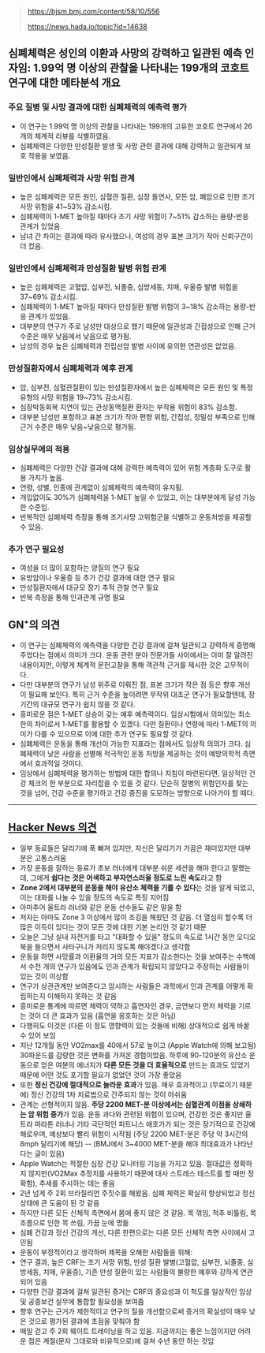 
> https://bjsm.bmj.com/content/58/10/556
>
> https://news.hada.io/topic?id=14638

## 심폐체력은 성인의 이환과 사망의 강력하고 일관된 예측 인자임: 1.99억 명 이상의 관찰을 나타내는 199개의 코호트 연구에 대한 메타분석 개요

### 주요 질병 및 사망 결과에 대한 심폐체력의 예측력 평가

- 이 연구는 1.99억 명 이상의 관찰을 나타내는 199개의 고유한 코호트 연구에서 26개의 체계적 리뷰를 식별하였음.
- 심폐체력은 다양한 만성질환 발생 및 사망 관련 결과에 대해 강력하고 일관되게 보호 작용을 보였음.

### 일반인에서 심폐체력과 사망 위험 관계

- 높은 심폐체력은 모든 원인, 심혈관 질환, 심장 돌연사, 모든 암, 폐암으로 인한 조기 사망 위험을 41~53% 감소시킴.
- 심폐체력이 1-MET 높아질 때마다 조기 사망 위험이 7~51% 감소하는 용량-반응 관계가 있었음.
- 남녀 간 차이는 결과에 따라 유사했으나, 여성의 경우 표본 크기가 작아 신뢰구간이 더 컸음.

### 일반인에서 심폐체력과 만성질환 발병 위험 관계

- 높은 심폐체력은 고혈압, 심부전, 뇌졸중, 심방세동, 치매, 우울증 발병 위험을 37~69% 감소시킴.
- 심폐체력이 1-MET 높아질 때마다 만성질환 발병 위험이 3~18% 감소하는 용량-반응 관계가 있었음.
- 대부분의 연구가 주로 남성만 대상으로 했기 때문에 일관성과 간접성으로 인해 근거 수준은 매우 낮음에서 낮음으로 평가됨.
- 남성의 경우 높은 심폐체력과 전립선암 발병 사이에 유의한 연관성은 없었음.

### 만성질환자에서 심폐체력과 예후 관계

- 암, 심부전, 심혈관질환이 있는 만성질환자에서 높은 심페체력은 모든 원인 및 특정 유형의 사망 위험을 19~73% 감소시킴.
- 심장박동회복 지연이 있는 관상동맥질환 환자는 부작용 위험이 83% 감소함.
- 대부분 남성만 포함하고 표본 크기가 작아 편향 위험, 간접성, 정밀성 부족으로 인해 근거 수준은 매우 낮음~낮음으로 평가됨.

### 임상실무에의 적용

- 심폐체력은 다양한 건강 결과에 대해 강력한 예측력이 있어 위험 계층화 도구로 활용 가치가 높음.
- 연령, 성별, 인종에 관계없이 심폐체력의 예측력이 유지됨.
- 개입없이도 30%가 심폐체력을 1-MET 높일 수 있었고, 이는 대부분에게 달성 가능한 수준임.
- 반복적인 심폐체력 측정을 통해 조기사망 고위험군을 식별하고 운동처방을 제공할 수 있음.

### 추가 연구 필요성

- 여성을 더 많이 포함하는 양질의 연구 필요
- 유방암이나 우울증 등 추가 건강 결과에 대한 연구 필요
- 만성질환자에서 대규모 장기 추적 관찰 연구 필요
- 반복 측정을 통해 인과관계 규명 필요

## GN⁺의 의견

- 이 연구는 심폐체력의 예측력을 다양한 건강 결과에 걸쳐 일관되고 강력하게 증명해 주었다는 점에서 의미가 크다. 운동 관련 분야 전문가들 사이에서는 이미 잘 알려진 내용이지만, 이렇게 체계적 문헌고찰을 통해 객관적 근거를 제시한 것은 고무적이다.
- 다만 대부분의 연구가 남성 위주로 이뤄진 점, 표본 크기가 작은 점 등은 향후 개선이 필요해 보인다. 특히 근거 수준을 높이려면 무작위 대조군 연구가 필요할텐데, 장기간의 대규모 연구가 쉽지 않을 것 같다.
- 흥미로운 점은 1-MET 상승이 갖는 예후 예측력이다. 임상시험에서 의미있는 최소한의 차이로서 1-MET를 활용할 수 있겠다. 다만 질환이나 연령에 따라 1-MET의 의미가 다를 수 있으므로 이에 대한 추가 연구도 필요할 것 같다.
- 심폐체력은 운동을 통해 개선이 가능한 지표라는 점에서도 임상적 의의가 크다. 심폐체력이 낮은 사람을 선별해 적극적인 운동 처방을 제공하는 것이 예방의학적 측면에서 효과적일 것이다.
- 임상에서 심폐체력을 평가하는 방법에 대한 합의나 지침이 마련된다면, 일상적인 건강 체크의 한 부분으로 자리잡을 수 있을 것 같다. 단순히 질병의 위험인자를 찾는 것을 넘어, 건강 수준을 평가하고 건강 증진을 도모하는 방향으로 나아가야 할 때다.

---

## [Hacker News 의견](https://news.ycombinator.com/item?id=40243238)

- 일부 동료들은 달리기에 푹 빠져 있지만, 자신은 달리기가 가끔은 재미있지만 대부분은 고통스러움
- 가장 운동을 잘하는 동료가 초보 러너에게 대부분 쉬운 세션을 해야 한다고 말했는데, 그에게 **쉽다는 것은 어색하고 부자연스러울 정도로 느린 속도**라고 함
- **Zone 2에서 대부분의 운동을 해야 유산소 체력을 기를 수 있다**는 것을 알게 되었고, 이는 대화를 나눌 수 있을 정도의 속도로 특징 지어짐
- 아마추어 울트라 러너와 같은 운동 선수들도 같은 말을 함
- 저자는 아마도 Zone 3 이상에서 많이 조깅을 해왔던 것 같음. 더 열심히 할수록 더 많은 이득이 있다는 것이 모든 것에 대한 기본 논리인 것 같기 때문
- 오늘은 그냥 실내 자전거를 타고 "대화할 수 있을" 정도의 속도로 1시간 동안 오디오북을 들으면서 사타구니가 저리지 않도록 해야겠다고 생각함
- 운동을 하면 사망률과 이환율의 거의 모든 지표가 감소한다는 것을 보여주는 수백에서 수천 개의 연구가 있음에도 인과 관계가 확립되지 않았다고 주장하는 사람들이 있는 것이 이상함
- 연구가 상관관계만 보여준다고 암시하는 사람들은 과학에서 인과 관계를 어떻게 확립하는지 이해하지 못하는 것 같음
- 흥미로운 통계에 따르면 체력이 약하고 흡연자인 경우, 금연보다 먼저 체력을 기르는 것이 더 큰 효과가 있음 (흡연을 옹호하는 것은 아님)
- 다행히도 이것은 (다른 이 정도 영향력이 있는 것들에 비해) 상대적으로 쉽게 바꿀 수 있어 보임
- 지난 12개월 동안 VO2max를 40에서 57로 높이고 (Apple Watch에 의해 보고됨) 30파운드를 감량한 것은 변화를 가져온 경험이었음. 하루에 90-120분의 유산소 운동으로 얻은 여분의 에너지가 **다른 모든 것을 더 효율적으로** 만드는 효과도 있었기 때문에 어떤 것도 포기할 필요가 없었던 것이 가장 좋았음
- 또한 **정신 건강에 절대적으로 놀라운 효과**가 있음. 매우 효과적이고 (무료이기 때문에) 정신 건강의 1차 치료법으로 간주되지 않는 것이 아쉬움
- 관계는 선형적이지 않음. **주당 2200 MET-분 이상에서는 심혈관계 이점을 상쇄하는 암 위험 증가**가 있음. 운동 과다와 관련된 위험이 있으며, 건강한 것은 좋지만 울트라 마라톤 러너나 기타 극단적인 피트니스 애호가가 되는 것은 장기적으로 건강에 해로우며, 예상보다 빨리 위험이 시작됨 (주당 2200 MET-분은 주당 약 3시간의 8mph 달리기에 해당) -- (BMJ에서 3~4000 MET-분을 해야 최대효과가 나타난다는 글이 있음)
- Apple Watch는 적절한 심장 건강 모니터링 기능을 가지고 있음. 절대값은 정확하지 않지만(VO2Max 추정치를 사용하기 때문에 대사 스트레스 테스트를 할 때만 정확함), 추세를 주시하는 데는 좋음
- 2년 넘게 주 2회 브라질리언 주짓수를 해왔음. 심폐 체력은 확실히 향상되었고 정신 상태에 큰 도움이 된 것 같음
- 하지만 다른 모든 신체적 측면에서 몸에 좋지 않은 것 같음. 목 꺾임, 척추 비틀림, 목 조름으로 인한 목 쓰림, 가끔 눈에 멍듦
- 심폐 건강과 정신 건강의 개선, 다른 한편으로는 다른 모든 신체적 측면 사이에서 고민됨
- 운동이 부정적이라고 생각하며 제목을 오해한 사람들을 위해:
- 연구 결과, 높은 CRF는 조기 사망 위험, 만성 질환 발병(고혈압, 심부전, 뇌졸중, 심방세동, 치매, 우울증), 기존 만성 질환이 있는 사람들의 불량한 예후와 강하게 연관되어 있음
- 다양한 건강 결과에 걸쳐 일관된 증거는 CRF의 중요성과 이 척도를 일상적인 임상 및 공중보건 실무에 통합할 필요성을 보여줌
- 향후 연구는 근거가 제한적이고 연구의 질을 개선함으로써 증거의 확실성이 매우 낮은 것으로 평가된 결과에 초점을 맞춰야 함
- 매일 걷고 주 2회 웨이트 트레이닝을 하고 있음. 지금까지는 좋은 느낌이지만 어려운 점은 계절(문자 그대로와 비유적으로)에 걸쳐 수년 동안 하는 것임
